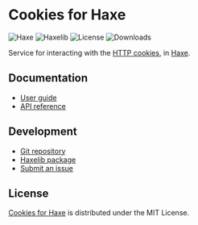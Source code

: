 # Cookies for Haxe
![Haxe](https://badgen.net/badge/haxe/%3E%3D4.2.0/green) ![Haxelib](https://badgen.net/haxelib/v/cookies) ![License](https://badgen.net/haxelib/license/cookies) ![Downloads](https://badgen.net/haxelib/d/cookies)

Service for interacting with the [HTTP cookies](https://developer.mozilla.org/en-US/docs/Web/HTTP/Cookies), in [Haxe](https://haxe.org).

## Documentation
- [User guide](https://github.com/cedx/cookies.hx/wiki)
- [API reference](https://cedx.github.io/cookies.hx)

## Development
- [Git repository](https://github.com/cedx/cookies.hx)
- [Haxelib package](https://lib.haxe.org/p/cookies)
- [Submit an issue](https://github.com/cedx/cookies.hx/issues)

## License
[Cookies for Haxe](https://github.com/cedx/cookies.hx) is distributed under the MIT License.
